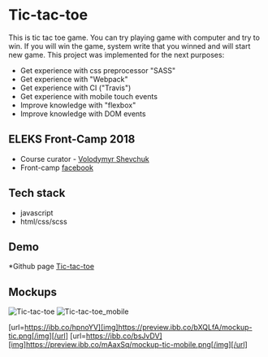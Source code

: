 # Tic-tac-toe
This is tic tac toe game. You can try playing game with computer and try to win. If you will win the game, system write that you winned and will start new game. This project was implemented for the next purposes:
*	Get experience with css preprocessor "SASS"
*	Get experience with "Webpack"
*	Get experience with CI ("Travis")
*	Get experience with mobile touch events
*	Improve knowledge with "flexbox"
*	Improve knowledge with DOM events

## ELEKS Front-Camp 2018
*	Course curator - [Volodymyr Shevchuk](https://github.com/dosandk)
*	Front-camp [facebook](https://github.com/dosandk)



## Tech stack
*	javascript
*	html/css/scss

## Demo
*Github page [Tic-tac-toe](https://dengodovanets.github.io/tic-tac-toe/)

## Mockups
![Tic-tac-toe](https://ibb.co/hpnoYV.png)
![Tic-tac-toe_mobile](https://ibb.co/bsJvDV)

[url=https://ibb.co/hpnoYV][img]https://preview.ibb.co/bXQLfA/mockup-tic.png[/img][/url]
[url=https://ibb.co/bsJvDV][img]https://preview.ibb.co/mAaxSq/mockup-tic-mobile.png[/img][/url]
